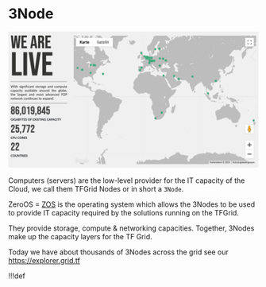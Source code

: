 # 3Node

![](img/tf_grid.png)

Computers (servers) are the low-level provider for the IT capacity of the Cloud, we call them TFGrid Nodes or in short a `3Node`.

ZeroOS = [ZOS](internet4:zos) is the operating system which allows the 3Nodes to be used to provide IT capacity required by the solutions running on the TFGrid.

They provide storage, compute & networking capacities. Together, 3Nodes make up the capacity layers for the TF Grid.

Today we have about thousands of 3Nodes across the grid see our https://explorer.grid.tf

!!!def